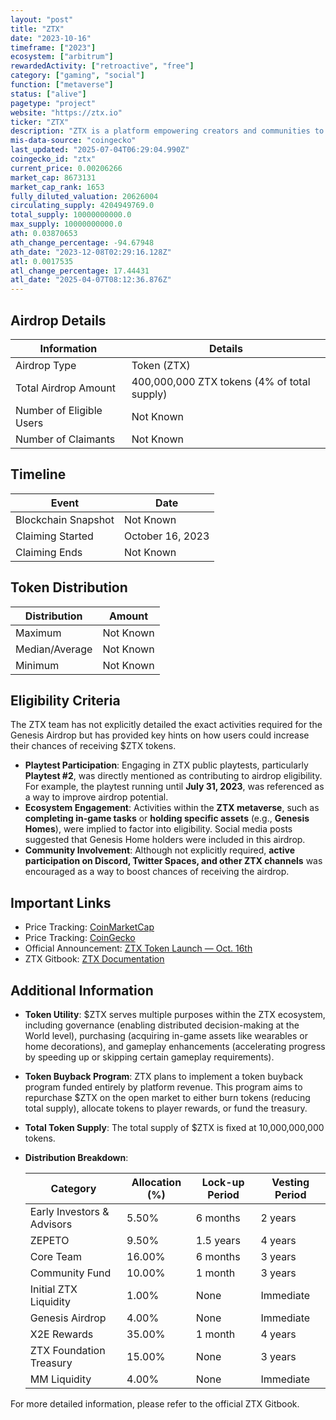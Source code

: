 ```yaml
---
layout: "post"
title: "ZTX"
date: "2023-10-16"
timeframe: ["2023"]
ecosystem: ["arbitrum"]
rewardedActivity: ["retroactive", "free"]
category: ["gaming", "social"]
function: ["metaverse"]
status: ["alive"]
pagetype: "project"
website: "https://ztx.io"
ticker: "ZTX"
description: "ZTX is a platform empowering creators and communities to build, play, and earn within a metaverse ecosystem."
mis-data-source: "coingecko"
last_updated: "2025-07-04T06:29:04.990Z"
coingecko_id: "ztx"
current_price: 0.00206266
market_cap: 8673131
market_cap_rank: 1653
fully_diluted_valuation: 20626004
circulating_supply: 4204949769.0
total_supply: 10000000000.0
max_supply: 10000000000.0
ath: 0.03870653
ath_change_percentage: -94.67948
ath_date: "2023-12-08T02:29:16.128Z"
atl: 0.0017535
atl_change_percentage: 17.44431
atl_date: "2025-04-07T08:12:36.876Z"
---
```


## Airdrop Details

| Information              | Details                                     |
| ------------------------ | ------------------------------------------- |
| Airdrop Type             | Token (ZTX)                                 |
| Total Airdrop Amount     | 400,000,000 ZTX tokens (4% of total supply) |
| Number of Eligible Users | Not Known                                   |
| Number of Claimants      | Not Known                                   |

## Timeline

| Event               | Date             |
| ------------------- | ---------------- |
| Blockchain Snapshot | Not Known        |
| Claiming Started    | October 16, 2023 |
| Claiming Ends       | Not Known        |

## Token Distribution

| Distribution   | Amount    |
| -------------- | --------- |
| Maximum        | Not Known |
| Median/Average | Not Known |
| Minimum        | Not Known |

## Eligibility Criteria

The ZTX team has not explicitly detailed the exact activities required for the Genesis Airdrop but has provided key hints on how users could increase their chances of receiving $ZTX tokens.
- **Playtest Participation**: Engaging in ZTX public playtests, particularly **Playtest #2**, was directly mentioned as contributing to airdrop eligibility. For example, the playtest running until **July 31, 2023**, was referenced as a way to improve airdrop potential.
- **Ecosystem Engagement**: Activities within the **ZTX metaverse**, such as **completing in-game tasks** or **holding specific assets** (e.g., **Genesis Homes**), were implied to factor into eligibility. Social media posts suggested that Genesis Home holders were included in this airdrop.
- **Community Involvement**: Although not explicitly required, **active participation on Discord, Twitter Spaces, and other ZTX channels** was encouraged as a way to boost chances of receiving the airdrop.

## Important Links

- Price Tracking: [CoinMarketCap](https://coinmarketcap.com/currencies/ztx)
- Price Tracking: [CoinGecko](https://www.coingecko.com/en/coins/ztx)
- Official Announcement: [ZTX Token Launch — Oct. 16th](https://medium.com/ztx-official/ztx-token-launch-oct-16th-44324ecb935d)
- ZTX Gitbook: [ZTX Documentation](https://docs.ztx.io)

## Additional Information

- **Token Utility**: $ZTX serves multiple purposes within the ZTX ecosystem, including governance (enabling distributed decision-making at the World level), purchasing (acquiring in-game assets like wearables or home decorations), and gameplay enhancements (accelerating progress by speeding up or skipping certain gameplay requirements).

- **Token Buyback Program**: ZTX plans to implement a token buyback program funded entirely by platform revenue. This program aims to repurchase $ZTX on the open market to either burn tokens (reducing total supply), allocate tokens to player rewards, or fund the treasury.

- **Total Token Supply**: The total supply of $ZTX is fixed at 10,000,000,000 tokens.

- **Distribution Breakdown**:

  | Category                   | Allocation (%) | Lock-up Period | Vesting Period |
  | -------------------------- | -------------- | -------------- | -------------- |
  | Early Investors & Advisors | 5.50%          | 6 months       | 2 years        |
  | ZEPETO                     | 9.50%          | 1.5 years      | 4 years        |
  | Core Team                  | 16.00%         | 6 months       | 3 years        |
  | Community Fund             | 10.00%         | 1 month        | 3 years        |
  | Initial ZTX Liquidity      | 1.00%          | None           | Immediate      |
  | Genesis Airdrop            | 4.00%          | None           | Immediate      |
  | X2E Rewards                | 35.00%         | 1 month        | 4 years        |
  | ZTX Foundation Treasury    | 15.00%         | None           | 3 years        |
  | MM Liquidity               | 4.00%          | None           | Immediate      |

For more detailed information, please refer to the official ZTX Gitbook.